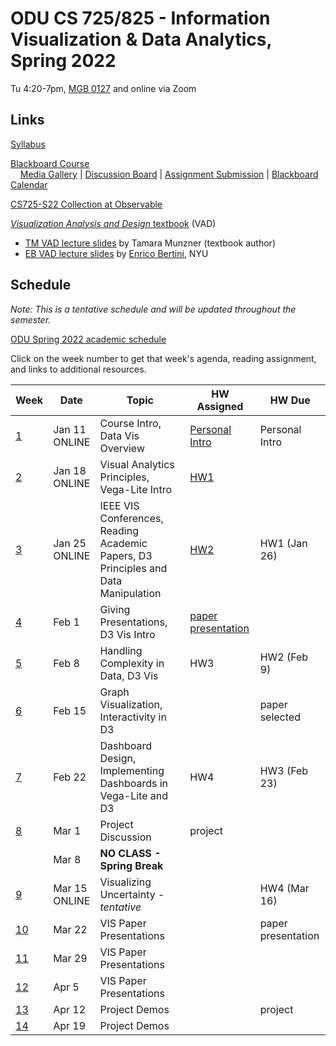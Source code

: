 # ODU CS 725/825 - Information Visualization & Data Analytics, Spring 2022

Tu 4:20-7pm, [MGB 0127](https://www.odu.edu/ts/labs-classrooms/technology-classrooms/mgb) and online via Zoom

## Links

[Syllabus](syllabus.md)

[Blackboard Course](https://www.blackboard.odu.edu/ultra/courses/_394424_1/cl/outline)  
&nbsp; &nbsp; [Media Gallery](https://www.blackboard.odu.edu/webapps/blackboard/content/launchLink.jsp?course_id=_394424_1&tool_id=_5549_1&tool_type=TOOL&mode=cpview&mode=reset) | [Discussion Board](https://www.blackboard.odu.edu/webapps/blackboard/content/launchLink.jsp?course_id=_394424_1&tool_id=_2588_1&tool_type=TOOL&mode=cpview&mode=reset) | [Assignment Submission](https://www.blackboard.odu.edu/webapps/blackboard/content/listContentEditable.jsp?content_id=_10420532_1&course_id=_394424_1&mode=reset) | [Blackboard Calendar](https://www.blackboard.odu.edu/webapps/blackboard/content/launchLink.jsp?course_id=_394424_1&tool_id=_152_1&tool_type=TOOL&mode=cpview&mode=reset)

[CS725-S22 Collection at Observable](https://observablehq.com/collection/@weiglemc/cs-725-825-spring-2022)

[*Visualization Analysis and Design* textbook](https://www.cs.ubc.ca/~tmm/vadbook/) (VAD)

* [TM VAD lecture slides](https://www.cs.ubc.ca/~tmm/talks.html#vadallslides) by Tamara Munzner (textbook author)
* [EB VAD lecture slides](http://bit.ly/lecture-slides-iv16) by [Enrico Bertini](http://enrico.bertini.io/), NYU

## Schedule

*Note: This is a tentative schedule and will be updated throughout the semester.*

[ODU Spring 2022 academic schedule](https://www.odu.edu/academics/calendar/spring)

Click on the week number to get that week's agenda, reading assignment, and links to additional resources.

|Week |Date|Topic|HW Assigned|HW Due|
|---|---|---|---|---|
|[1](agenda.md#week-1)|Jan 11<br/>ONLINE|Course Intro, Data Vis Overview | [Personal Intro](https://www.blackboard.odu.edu/webapps/discussionboard/do/forum?action=list_threads&course_id=_394424_1&nav=discussion_board_entry&conf_id=_457380_1&forum_id=_495686_1) | Personal Intro|
|[2](agenda.md#week-2)|Jan 18<br/>ONLINE|Visual Analytics Principles, Vega-Lite Intro | [HW1](HW1.md) |  |
|[3](agenda.md#week-3)|Jan 25<br/>ONLINE|IEEE VIS Conferences, Reading Academic Papers, D3 Principles and Data Manipulation | [HW2](HW2.md) | HW1 (Jan 26) |
|[4](agenda.md#week-4)|Feb 1| Giving Presentations, D3 Vis Intro  | [paper presentation](presentation.md) |  |
|[5](agenda.md#week-5)|Feb 8| Handling Complexity in Data, D3 Vis | HW3 | HW2 (Feb 9) |
|[6](agenda.md#week-6)|Feb 15|Graph Visualization, Interactivity in D3 |  | paper selected|
|[7](agenda.md#week-7)|Feb 22|Dashboard Design, Implementing Dashboards in Vega-Lite and D3 | HW4 | HW3 (Feb 23) |
|[8](agenda.md#week-8)|Mar 1|Project Discussion | project | |
||Mar 8|**NO CLASS - Spring Break** | | |
|[9](agenda.md#week-9)|Mar 15<br/>ONLINE|Visualizing Uncertainty - *tentative*  | | HW4 (Mar 16)|
|[10](agenda.md#week-10)| Mar 22|VIS Paper Presentations | | paper  presentation |
|[11](agenda.md#week-11)| Mar 29|VIS Paper Presentations | | |
|[12](agenda.md#week-12)| Apr 5|VIS Paper Presentations | | |
|[13](agenda.md#week-13)| Apr 12|Project Demos | | project |
|[14](agenda.md#week-14)| Apr 19|Project Demos | | |
